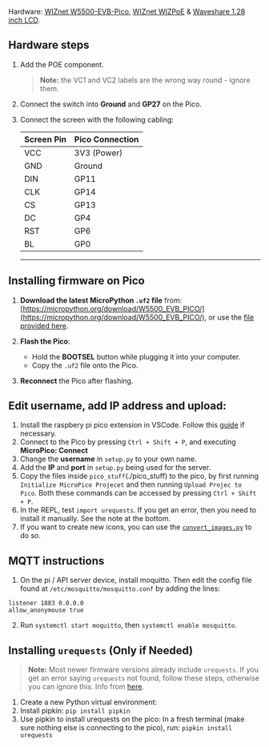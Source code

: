 Hardware: [WIZnet W5500-EVB-Pico](https://thepihut.com/products/wiznet-w5100s-evb-pico-rp2040-board-with-ethernet?srsltid=AfmBOooQ7SRgiXSiHIm8nm7YFBl2_ydEktIVkSzv2TyWrW6W12kUSfSE), [WIZnet WIZPoE](https://thepihut.com/products/wiznet-wizpoe-p1-poe-module) & [Waveshare 1.28 inch LCD](https://thepihut.com/products/round-1-28-lcd-display-module-240x240-ips-65k-rgb).

## Hardware steps
1. Add the POE component.
   >**Note:** the VC1 and VC2 labels are the wrong way round - ignore them.
2. Connect the switch into **Ground** and **GP27** on the Pico.
3. Connect the screen with the following cabling:

   | Screen Pin | Pico Connection |
   |------------|-----------------|
   | VCC        | 3V3 (Power)     |
   | GND        | Ground          |
   | DIN        | GP11            |
   | CLK        | GP14            |
   | CS         | GP13            |
   | DC         | GP4             |
   | RST        | GP6             |
   | BL         | GP0             |

   ---


## Installing firmware on Pico

1. **Download the latest MicroPython `.uf2` file** from:  
   [https://micropython.org/download/W5500_EVB_PICO/](https://micropython.org/download/W5500_EVB_PICO/), or use the [file provided here](pico_stuff/W5500_EVB_PICO-20250809-v1.26.0.uf2).

2. **Flash the Pico**:
   - Hold the **BOOTSEL** button while plugging it into your computer.
   - Copy the `.uf2` file onto the Pico.

3. **Reconnect** the Pico after flashing.


## Edit username, add IP address and upload:
1. Install the raspbery pi pico extension in VSCode.  Follow this [guide](https://www.hackster.io/Shilleh/how-to-use-vscode-with-raspberry-pi-pico-w-and-micropython-de88d6
) if necessary.
2. Connect to the Pico by pressing `Ctrl + Shift + P`, and executing **MicroPico: Connect**
3. Change the **username** in `setup.py` to your own name.
4. Add the **IP** and **port** in `setup.py` being used for the server.
5. Copy the files inside `pico_stuff`(./pico_stuff) to the pico, by first running `Initialize MicroPico Projecet` and then running `Upload Projec to Pico`.  Both these commands can be accessed by pressing `Ctrl + Shift + P`.
6. In the REPL, test `import urequests`.  If you get an error, then you need to install it manually.  See the note at the bottom.
7. If you want to create new icons, you can use the [`convert_images.py`](pico_stuff/original_images/convert_images.py) to do so.

## MQTT instructions
1. On the pi / API server device, install moquitto.  Then edit the config file found at `/etc/mosquitto/mosquitto.conf` by adding the lines:

```
listener 1883 0.0.0.0
allow_anonymouse true
```

2. Run `systemctl start moquitto`, then `systemctl enable mosquitto`.

## Installing `urequests` (Only if Needed)

> **Note:** Most newer firmware versions already include `urequests`. If you get an error saying `urequests` not found, follow these steps, otherwise you can ignore this.  Info from [here](https://github.com/thonny/thonny/issues/2947).

1. Create a new Python virtual environment:
2. Install pipkin: `pip install pipkin`
3. Use pipkin to install urequests on the pico:
    In a fresh terminal (make sure nothing else is connecting to the pico), run: `pipkin install urequests`


